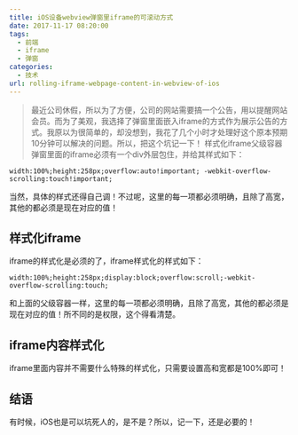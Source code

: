 ```yaml
---
title: iOS设备webview弹窗里iframe的可滚动方式
date: 2017-11-17 08:20:00
tags: 
  - 前端
  - iframe
  - 弹窗
categories:
  - 技术
url: rolling-iframe-webpage-content-in-webview-of-ios
---
```


> 最近公司休假，所以为了方便，公司的网站需要搞一个公告，用以提醒网站会员。而为了美观，我选择了弹窗里面嵌入iframe的方式作为展示公告的方式。我原以为很简单的，却没想到，我花了几个小时才处理好这个原本预期10分钟可以解决的问题。所以，把这个坑记一下！
样式化iframe父级容器
弹窗里面的iframe必须有一个div外层包住，并给其样式如下：

```
width:100%;height:258px;overflow:auto!important; -webkit-overflow-scrolling:touch!important;
```


当然，具体的样式还得自己调！不过呢，这里的每一项都必须明确，且除了高宽，其他的都必须是现在对应的值！

## 样式化iframe

iframe的样式化是必须的了，iframe样式化的样式如下：

```
width:100%;height:258px;display:block;overflow:scroll;-webkit-overflow-scrolling:touch;
```


和上面的父级容器一样，这里的每一项都必须明确，且除了高宽，其他的都必须是现在对应的值！所不同的是权限，这个得看清楚。

## iframe内容样式化

iframe里面内容并不需要什么特殊的样式化，只需要设置高和宽都是100%即可！

## 结语

有时候，iOS也是可以坑死人的，是不是？所以，记一下，还是必要的！

